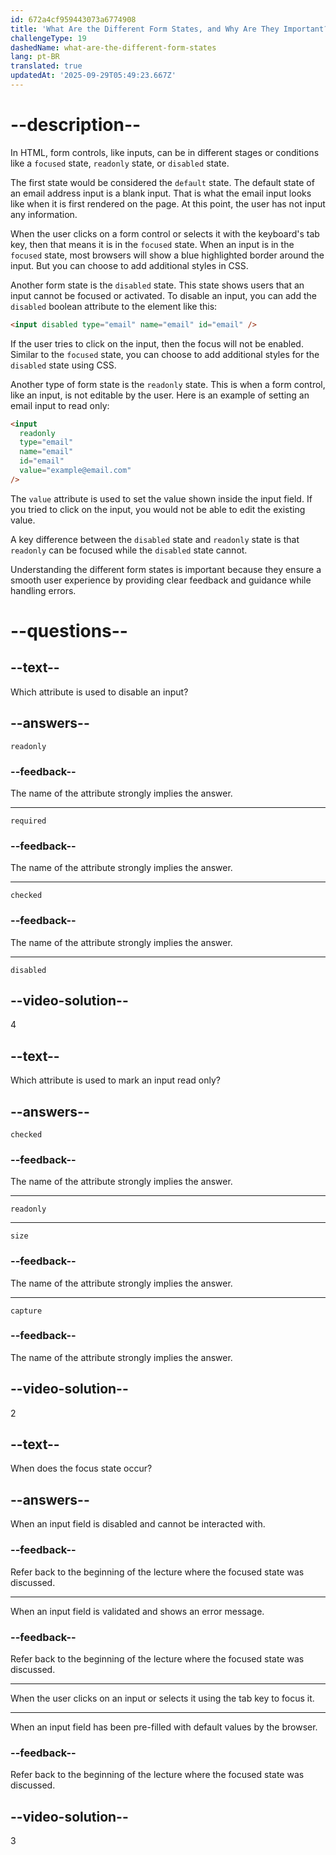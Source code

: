 ```yaml
---
id: 672a4cf959443073a6774908
title: 'What Are the Different Form States, and Why Are They Important?'
challengeType: 19
dashedName: what-are-the-different-form-states
lang: pt-BR
translated: true
updatedAt: '2025-09-29T05:49:23.667Z'
---
```


# --description--

In HTML, form controls, like inputs, can be in different stages or conditions like a `focused` state, `readonly` state, or `disabled` state.

The first state would be considered the `default` state. The default state of an email address input is a blank input. That is what the email input looks like when it is first rendered on the page. At this point, the user has not input any information.

When the user clicks on a form control or selects it with the keyboard's tab key, then that means it is in the `focused` state. When an input is in the `focused` state, most browsers will show a blue highlighted border around the input. But you can choose to add additional styles in CSS.

Another form state is the `disabled` state. This state shows users that an input cannot be focused or activated. To disable an input, you can add the `disabled` boolean attribute to the element like this:

```html
<input disabled type="email" name="email" id="email" />
```

If the user tries to click on the input, then the focus will not be enabled. Similar to the `focused` state, you can choose to add additional styles for the `disabled` state using CSS.

Another type of form state is the `readonly` state. This is when a form control, like an input, is not editable by the user. Here is an example of setting an email input to read only:

```html
<input
  readonly
  type="email"
  name="email"
  id="email"
  value="example@email.com"
/>
```

The `value` attribute is used to set the value shown inside the input field. If you tried to click on the input, you would not be able to edit the existing value.

A key difference between the `disabled` state and `readonly` state is that `readonly` can be focused while the `disabled` state cannot.

Understanding the different form states is important because they ensure a smooth user experience by providing clear feedback and guidance while handling errors.

# --questions--

## --text--

Which attribute is used to disable an input?

## --answers--

`readonly`

### --feedback--

The name of the attribute strongly implies the answer.

---

`required`

### --feedback--

The name of the attribute strongly implies the answer.

---

`checked`

### --feedback--

The name of the attribute strongly implies the answer.

---

`disabled`

## --video-solution--

4

## --text--

Which attribute is used to mark an input read only?

## --answers--

`checked`

### --feedback--

The name of the attribute strongly implies the answer.

---

`readonly`

---

`size`

### --feedback--

The name of the attribute strongly implies the answer.

---

`capture`

### --feedback--

The name of the attribute strongly implies the answer.

## --video-solution--

2

## --text--

When does the focus state occur?

## --answers--

When an input field is disabled and cannot be interacted with.

### --feedback--

Refer back to the beginning of the lecture where the focused state was discussed.

---

When an input field is validated and shows an error message.

### --feedback--

Refer back to the beginning of the lecture where the focused state was discussed.

---

When the user clicks on an input or selects it using the tab key to focus it.

---

When an input field has been pre-filled with default values by the browser.

### --feedback--

Refer back to the beginning of the lecture where the focused state was discussed.

## --video-solution--

3
